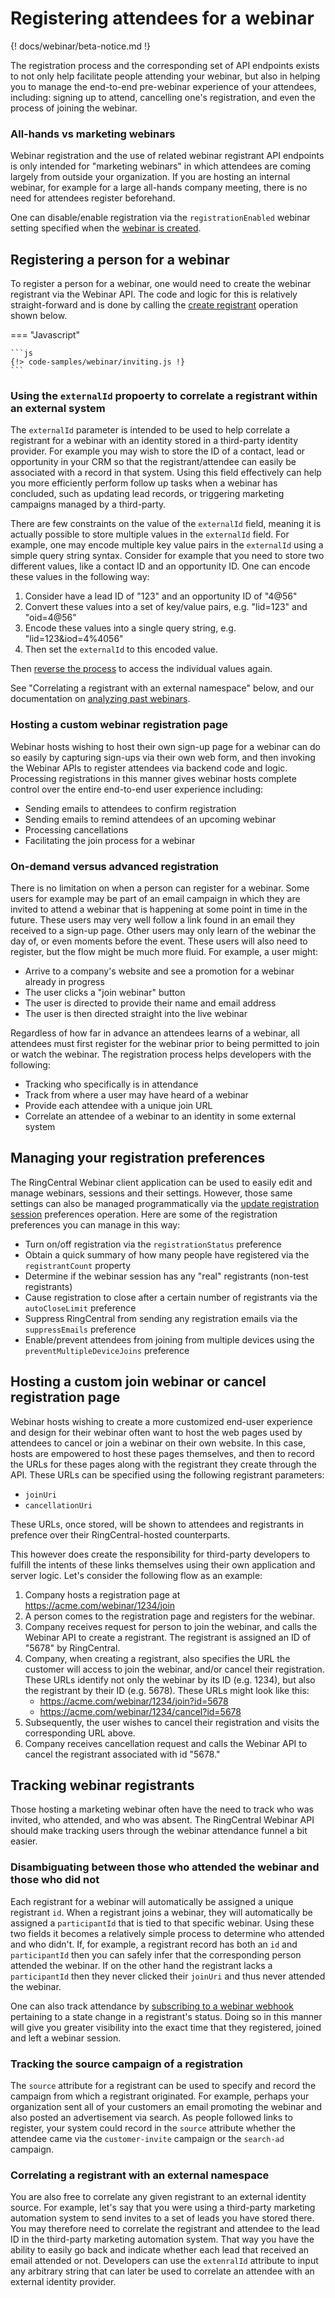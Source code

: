 # Registering attendees for a webinar

{! docs/webinar/beta-notice.md !}

The registration process and the corresponding set of API endpoints exists to not only help facilitate people attending your webinar, but also in helping you to manage the end-to-end pre-webinar experience of your attendees, including: signing up to attend, cancelling one's registration, and even the process of joining the webinar. 

### All-hands vs marketing webinars

Webinar registration and the use of related webinar registrant API endpoints is only intended for "marketing webinars" in which attendees are coming largely from outside your organization. If you are hosting an internal webinar, for example for a large all-hands company meeting, there is no need for attendees register beforehand. 

One can disable/enable registration via the `registrationEnabled` webinar setting specified when the [webinar is created](../creation/).

## Registering a person for a webinar

To register a person for a webinar, one would need to create the webinar registrant via the Webinar API. The code and logic for this is relatively straight-forward and is done by calling the [create registrant](https://developers.ringcentral.com/api-reference/Registrants/rcwRegCreateRegistrant) operation shown below. 

=== "Javascript"

    ```js
    {!> code-samples/webinar/inviting.js !}
    ```

### Using the `externalId` propoerty to correlate a registrant within an external system

The `externalId` parameter is intended to be used to help correlate a registrant for a webinar with an identity stored in a third-party identity provider. For example you may wish to store the ID of a contact, lead or opportunity in your CRM so that the registrant/attendee can easily be associated with a record in that system. Using this field effectively can help you more efficiently perform follow up tasks when a webinar has concluded, such as updating lead records, or triggering marketing campaigns managed by a third-party. 

There are few constraints on the value of the `externalId` field, meaning it is actually possible to store multiple values in the `externalId` field. For example, one may encode multiple key value pairs in the `externalId` using a simple query string syntax. Consider for example that you need to store two different values, like a contact ID and an opportunity ID. One can encode these values in the following way:

1. Consider have a lead ID of "123" and an opportunity ID of "4@56"
2. Convert these values into a set of key/value pairs, e.g. "lid=123" and "oid=4@56"
3. Encode these values into a single query string, e.g. "lid=123&iod=4%4056"
4. Then set the `externalId` to this encoded value. 

Then [reverse the process](https://measureschool.com/how-to-use-query-strings/) to access the individual values again. 

See "Correlating a registrant with an external namespace" below, and our documentation on [analyzing past webinars](../past-webinars/). 

### Hosting a custom webinar registration page

Webinar hosts wishing to host their own sign-up page for a webinar can do so easily by capturing sign-ups via their own web form, and then invoking the Webinar APIs to register attendees via backend code and logic. Processing registrations in this manner gives webinar hosts complete control over the entire end-to-end user experience including:

* Sending emails to attendees to confirm registration
* Sending emails to remind attendees of an upcoming webinar
* Processing cancellations
* Facilitating the join process for a webinar

### On-demand versus advanced registration

There is no limitation on when a person can register for a webinar. Some users for example may be part of an email campaign in which they are invited to attend a webinar that is happening at some point in time in the future. These users may very well follow a link found in an email they received to a sign-up page. Other users may only learn of the webinar the day of, or even moments before the event. These users will also need to register, but the flow might be much more fluid. For example, a user might:

* Arrive to a company's website and see a promotion for a webinar already in progress
* The user clicks a "join webinar" button 
* The user is directed to provide their name and email address
* The user is then directed straight into the live webinar

Regardless of how far in advance an attendees learns of a webinar, all attendees must first register for the webinar prior to being permitted to join or watch the webinar. The registration process helps developers with the following:

* Tracking who specifically is in attendance
* Track from where a user may have heard of a webinar
* Provide each attendee with a unique join URL
* Correlate an attendee of a webinar to an identity in some external system

## Managing your registration preferences

The RingCentral Webinar client application can be used to easily edit and manage webinars, sessions and their settings. However, those same settings can also be managed programmatically via the [update registration session](https://developers.ringcentral.com/api-reference/Registration-Management/rcwRegUpdateSession) preferences operation. Here are some of the registration preferences you can manage in this way:

* Turn on/off registration via the `registrationStatus` preference
* Obtain a quick summary of how many people have registered via the `registrantCount` property
* Determine if the webinar session has any "real" registrants (non-test registrants)
* Cause registration to close after a certain number of registrants via the `autoCloseLimit` preference
* Suppress RingCentral from sending any registration emails via the `suppressEmails` preference
* Enable/prevent attendees from joining from multiple devices using the `preventMultipleDeviceJoins` preference

## Hosting a custom join webinar or cancel registration page

Webinar hosts wishing to create a more customized end-user experience and design for their webinar often want to host the web pages used by attendees to cancel or join a webinar on their own website. In this case, hosts are empowered to host these pages themselves, and then to record the URLs for these pages along with the registrant they create through the API. These URLs can be specified using the following registrant parameters:

* `joinUri`
* `cancellationUri`

These URLs, once stored, will be shown to attendees and registrants in prefence over their RingCentral-hosted counterparts. 

This however does create the responsibility for third-party developers to fulfill the intents of these links themselves using their own application and server logic. Let's consider the following flow as an example:

1. Company hosts a registration page at https://acme.com/webinar/1234/join
2. A person comes to the registration page and registers for the webinar. 
3. Company receives request for person to join the webinar, and calls the Webinar API to create a registrant. The registrant is assigned an ID of "5678" by RingCentral.
4. Company, when creating a registrant, also specifies the URL the customer will access to join the webinar, and/or cancel their registration. These URLs identify not only the webinar by its ID (e.g. 1234), but also the registrant by their ID (e.g. 5678). These URLs might look like this:
   * https://acme.com/webinar/1234/join?id=5678
   * https://acme.com/webinar/1234/cancel?id=5678
5. Subsequently, the user wishes to cancel their registration and visits the corresponding URL above.
6. Company receives cancellation request and calls the Webinar API to cancel the registrant associated with id "5678."

## Tracking webinar registrants

Those hosting a marketing webinar often have the need to track who was invited, who attended, and who was absent. The RingCentral Webinar API should make tracking users through the webinar attendance funnel a bit easier. 

### Disambiguating between those who attended the webinar and those who did not

Each registrant for a webinar will automatically be assigned a unique registrant `id`. When a registrant joins a webinar, they will automatically be assigned a `participantId` that is tied to that specific webinar. Using these two fields it becomes a relatively simple process to determine who attended and who didn't. If, for example, a registrant record has both an `id` and `participantId` then you can safely infer that the corresponding person attended the webinar. If on the other hand the registrant lacks a `participantId` then they never clicked their `joinUri` and thus never attended the webinar. 

One can also track attendance by [subscribing to a webinar webhook](../events/) pertaining to a state change in a registrant's status. Doing so in this manner will give you greater visibility into the exact time that they registered, joined and left a webinar session. 

### Tracking the source campaign of a registration

The `source` attribute for a registrant can be used to specify and record the campaign from which a registrant originated. For example, perhaps your organization sent all of your customers an email promoting the webinar and also posted an advertisement via search. As people followed links to register, your system could record in the `source` attribute whether the attendee came via the `customer-invite` campaign or the `search-ad` campaign. 

### Correlating a registrant with an external namespace

You are also free to correlate any given registrant to an external identity source. For example, let's say that you were using a third-party marketing automation system to send invites to a set of leads you have stored there. You may therefore need to correlate the registrant and attendee to the lead ID in the third-party marketing automation system. That way you have the ability to easily go back and indicate whether each lead that received an email attended or not. Developers can use the `extenralId` attribute to input any arbitrary string that can later be used to correlate an attendee with an external identity provider. 
